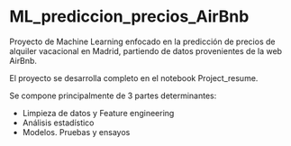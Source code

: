 # ML_prediccion_precios_AirBnb

Proyecto de Machine Learning enfocado en la predicción de precios de alquiler vacacional en Madrid, partiendo de datos provenientes de la web AirBnb.

El proyecto se desarrolla completo en el notebook Project_resume.

Se compone principalmente de 3 partes determinantes:

  * Limpieza de datos y Feature engineering
  * Análisis estadístico
  * Modelos. Pruebas y ensayos
